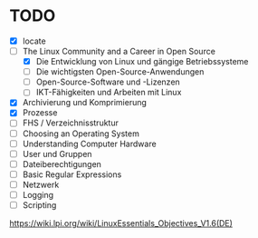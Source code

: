 # TODO

- [x] locate
- [ ] The Linux Community and a Career in Open Source
  - [x] Die Entwicklung von Linux und gängige Betriebssysteme
  - [ ] Die wichtigsten Open-Source-Anwendungen
  - [ ] Open-Source-Software und -Lizenzen
  - [ ] IKT-Fähigkeiten und Arbeiten mit Linux
- [x] Archivierung und Komprimierung
- [x] Prozesse
- [ ] FHS / Verzeichnisstruktur
- [ ] Choosing an Operating System 
- [ ] Understanding Computer Hardware
- [ ] User und Gruppen
- [ ] Dateiberechtigungen
- [ ] Basic Regular Expressions
- [ ] Netzwerk
- [ ] Logging
- [ ] Scripting

https://wiki.lpi.org/wiki/LinuxEssentials_Objectives_V1.6(DE)
